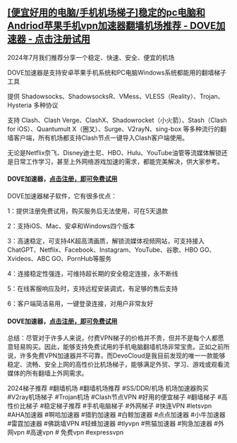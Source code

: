 ## [[便宜好用的电脑/手机机场梯子]稳定的pc电脑和Andriod苹果手机vpn加速器翻墙机场推荐 - DOVE加速器 - 点击注册试用](https://dove8.cc/a.php?asbcbO1PCgF)

2024年7月我们推荐分享一个稳定、快速、安全、便宜的机场

DOVE加速器是支持安卓苹果手机系统和PC电脑Windows系统都能用的翻墙梯子工具

提供 Shadowsocks、ShadowsocksR、VMess、VLESS（Reality）、Trojan、Hysteria 多种协议

支持 Clash、Clash Verge、ClashX、Shadowrocket（小火箭）、Stash（Clash for iOS）、Quantumult X（圈叉）、Surge、V2rayN、sing-box 等多种流行的翻墙客户端，所有机场都支持Clash节点一键导入Clash客户端使用。

无论是Netflix奈飞、Disney迪士尼、HBO、Hulu、YouTube油管等流媒体解锁还是日常工作学习，甚至上外网络游戏加速的需求，都能完美解决，供大家参考。

#### DOVE加速器，[点击注册，即可免费试用](https://dove8.cc/a.php?asbcbO1PCgF)

DOVE加速器梯子软件，它有很多优点：

1：提供注册免费试用，购买服务后无法使用，可在5天退款

2：支持iOS、Mac、安卓和Windows四个版本

3：高速稳定，可支持4K超高清画质，解锁流媒体视频网站，可支持接入ChatGPT、Netflix、Facebook、Instagram、YouTube、谷歌、HBO GO、Xvideos、ABC GO、PornHub等服务

4：连接稳定性强连，可维持超长期的安全稳定连接，永不断线

5：在线客服响应及时，支持远程安装调式，有足够的售后支持

6：客户端简洁易用，一键登录连接，对用户非常友好

#### DOVE加速器，[点击注册，即可免费试用](https://dove8.cc/a.php?asbcbO1PCgF)

总结：尽管对于许多人来说，付费VPN梯子的价格并不贵，但并不是每个人都愿意轻易购买。因此，能够支持免费试用的手机电脑翻墙机场非常宝贵。正如之前所说，许多免费VPN加速器并不可靠，而DevoCloud是我目前发现的唯一一款能够稳定、流畅、安全上网的高性价比机场梯子，能够满足外贸、学习、游戏或观看流媒体的所有翻墙上外网需求。

2024梯子推荐 #翻墙机场 #翻墙机场推荐 #SS/DDR/机场 机场加速器购买 #V2ray机场梯子 #Trojan机场 #Clash节点VPN #好用的便宜梯子 #翻墙梯子 #高性价比梯子 #稳定梯子推荐 #手机电脑梯子 #外网梯子 #快连VPN #letsvpn #AHA加速器 #啊哈加速器 #猎豹加速器 #白鲸加速器 #点点加速器 #小牛加速器 #雷霆加速器 #佛跳墙VPN #轻蜂加速器 #tlyvpn #熊猫加速器 #狗急加速器 #外网vpn #高速vpn # 免费vpn #expressvpn
